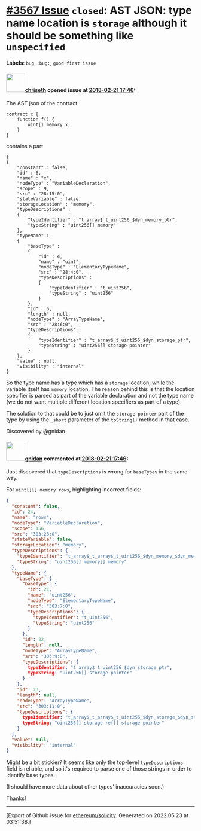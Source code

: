 # [\#3567 Issue](https://github.com/ethereum/solidity/issues/3567) `closed`: AST JSON: type name location is `storage` although it should be something like `unspecified`
**Labels**: `bug :bug:`, `good first issue`


#### <img src="https://avatars.githubusercontent.com/u/9073706?v=4" width="50">[chriseth](https://github.com/chriseth) opened issue at [2018-02-21 17:46](https://github.com/ethereum/solidity/issues/3567):

The AST json of the contract
```
contract c {
    function f() {
        uint[] memory x;
    }
}
```
contains a part
```
{
{
    "constant" : false,
    "id" : 6,
    "name" : "x",
    "nodeType" : "VariableDeclaration",
    "scope" : 9,
    "src" : "28:15:0",
    "stateVariable" : false,
    "storageLocation" : "memory",
    "typeDescriptions" : 
    {
        "typeIdentifier" : "t_array$_t_uint256_$dyn_memory_ptr",
        "typeString" : "uint256[] memory"
    },
    "typeName" : 
    {
        "baseType" : 
        {
            "id" : 4,
            "name" : "uint",
            "nodeType" : "ElementaryTypeName",
            "src" : "28:4:0",
            "typeDescriptions" : 
            {
                "typeIdentifier" : "t_uint256",
                "typeString" : "uint256"
            }
        },
        "id" : 5,
        "length" : null,
        "nodeType" : "ArrayTypeName",
        "src" : "28:6:0",
        "typeDescriptions" : 
        {
            "typeIdentifier" : "t_array$_t_uint256_$dyn_storage_ptr",
            "typeString" : "uint256[] storage pointer"
        }
    },
    "value" : null,
    "visibility" : "internal"
}
```

So the type name has a type which has a `storage` location, while the variable itself has `memory` location. The reason behind this is that the location specifier is parsed as part of the variable declaration and not the type name (we do not want multiple different location specifiers as part of a type).

The solution to that could be to just omit the `storage pointer` part of the type by using the `_short` parameter of the `toString()` method in that case.

Discovered by @gnidan

#### <img src="https://avatars.githubusercontent.com/u/151065?u=0fc51dca2aa80373f8d417e826ca8ef5568525f6&v=4" width="50">[gnidan](https://github.com/gnidan) commented at [2018-02-21 17:46](https://github.com/ethereum/solidity/issues/3567#issuecomment-367845669):

Just discovered that `typeDescriptions` is wrong for `baseType`s in the same way.

For `uint[][] memory rows`, highlighting incorrect fields:

```json
{
  "constant": false,
  "id": 24,
  "name": "rows",
  "nodeType": "VariableDeclaration",
  "scope": 156,
  "src": "303:23:0",
  "stateVariable": false,
  "storageLocation": "memory",
  "typeDescriptions": {
    "typeIdentifier": "t_array$_t_array$_t_uint256_$dyn_memory_$dyn_memory_ptr",
    "typeString": "uint256[] memory[] memory"
  },
  "typeName": {
    "baseType": {
      "baseType": {
        "id": 21,
        "name": "uint256",
        "nodeType": "ElementaryTypeName",
        "src": "303:7:0",
        "typeDescriptions": {
          "typeIdentifier": "t_uint256",
          "typeString": "uint256"
        }
      },
      "id": 22,
      "length": null,
      "nodeType": "ArrayTypeName",
      "src": "303:9:0",
      "typeDescriptions": {
        typeIdentifier: "t_array$_t_uint256_$dyn_storage_ptr",
        typeString: "uint256[] storage pointer"
      }
    },
    "id": 23,
    "length": null,
    "nodeType": "ArrayTypeName",
    "src": "303:11:0",
    "typeDescriptions": {
      typeIdentifier: "t_array$_t_array$_t_uint256_$dyn_storage_$dyn_storage_ptr",
      typeString: "uint256[] storage ref[] storage pointer"
    }
  },
  "value": null,
  "visibility": "internal"
}
```

Might be a bit stickier? It seems like only the top-level `typeDescriptions` field is reliable, and so it's required to parse one of those strings in order to identify base types.

(I should have more data about other types' inaccuracies soon.)

Thanks!


-------------------------------------------------------------------------------



[Export of Github issue for [ethereum/solidity](https://github.com/ethereum/solidity). Generated on 2022.05.23 at 03:51:38.]

